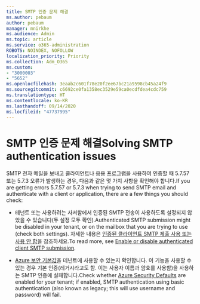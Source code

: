 ```yaml
---
title: SMTP 인증 문제 해결
ms.author: pebaum
author: pebaum
manager: mnirkhe
ms.audience: Admin
ms.topic: article
ms.service: o365-administration
ROBOTS: NOINDEX, NOFOLLOW
localization_priority: Priority
ms.collection: Adm_O365
ms.custom:
- "3000003"
- "5652"
ms.openlocfilehash: 3eaab2c601f78e20f2ee67bc21a9598cb45a24f9
ms.sourcegitcommit: c6692ce0fa1358ec3529e59ca0ecdfdea4cdc759
ms.translationtype: HT
ms.contentlocale: ko-KR
ms.lasthandoff: 09/14/2020
ms.locfileid: "47737995"
---
```

# <a name="solving-smtp-authentication-issues"></a><span data-ttu-id="25779-102">SMTP 인증 문제 해결</span><span class="sxs-lookup"><span data-stu-id="25779-102">Solving SMTP authentication issues</span></span>

<span data-ttu-id="25779-103">SMTP 전자 메일을 보내고 클라이언트나 응용 프로그램을 사용하여 인증할 때 5.7.57 또는 5.7.3 오류가 발생하는 경우, 다음과 같은 몇 가지 사항을 확인해야 합니다.</span><span class="sxs-lookup"><span data-stu-id="25779-103">If you are getting errors 5.7.57 or 5.7.3 when trying to send SMTP email and authenticate with a client or application, there are a few things you should check:</span></span>

- <span data-ttu-id="25779-104">테넌트 또는 사용하려는 사서함에서 인증된 SMTP 전송이 사용하도록 설정되지 않았을 수 있습니다(두 설정 모두 확인).</span><span class="sxs-lookup"><span data-stu-id="25779-104">Authenticated SMTP submission might be disabled in your tenant, or on the mailbox that you are trying to use (check both settings).</span></span> <span data-ttu-id="25779-105">자세한 내용은 [인증된 클라이언트 SMTP 제출 사용 또는 사용 안 함](https://docs.microsoft.com/exchange/clients-and-mobile-in-exchange-online/authenticated-client-smtp-submission)을 참조하세요.</span><span class="sxs-lookup"><span data-stu-id="25779-105">To read more, see [Enable or disable authenticated client SMTP submission](https://docs.microsoft.com/exchange/clients-and-mobile-in-exchange-online/authenticated-client-smtp-submission).</span></span>

- <span data-ttu-id="25779-106">[Azure 보안 기본값](https://docs.microsoft.com/azure/active-directory/fundamentals/concept-fundamentals-security-defaults)을 테넌트에 사용할 수 있는지 확인합니다. 이 기능을 사용할 수 있는 경우 기본 인증(레거시라고도 함. 이는 사용자 이름과 암호를 사용함)을 사용하는 SMTP 인증에 실패합니다.</span><span class="sxs-lookup"><span data-stu-id="25779-106">Check whether [Azure Security Defaults](https://docs.microsoft.com/azure/active-directory/fundamentals/concept-fundamentals-security-defaults) are enabled for your tenant; if enabled, SMTP authentication using basic authentication (also known as legacy; this will use username and password) will fail.</span></span>
